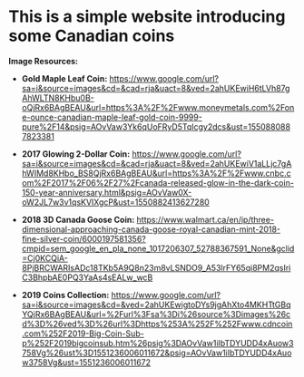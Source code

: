 # This is a simple website introducing some Canadian coins

**Image Resources:**

* __Gold Maple Leaf Coin:__ <a target = "_blank">https://www.google.com/url?sa=i&source=images&cd=&cad=rja&uact=8&ved=2ahUKEwiH6tLVh87gAhWLTN8KHbu0B-oQjRx6BAgBEAU&url=https%3A%2F%2Fwww.moneymetals.com%2Fone-ounce-canadian-maple-leaf-gold-coin-9999-pure%2F14&psig=AOvVaw3Yk6qUoFRyD5TqIcgy2dcs&ust=1550880887823381</a>

* __2017 Glowing 2-Dollar Coin:__ https://www.google.com/url?sa=i&source=images&cd=&cad=rja&uact=8&ved=2ahUKEwiV1aLLjc7gAhWIMd8KHbo_BS8QjRx6BAgBEAU&url=https%3A%2F%2Fwww.cnbc.com%2F2017%2F06%2F27%2Fcanada-released-glow-in-the-dark-coin-150-year-anniversary.html&psig=AOvVaw0X-oW2JL7w3v1qsKVIXgcP&ust=1550882413627280

* __2018 3D Canada Goose Coin:__ https://www.walmart.ca/en/ip/three-dimensional-approaching-canada-goose-royal-canadian-mint-2018-fine-silver-coin/6000197581356?cmpid=sem_google_en_pla_none_1017206307_52788367591_None&gclid=Cj0KCQiA-8PjBRCWARIsADc18TKb5A9Q8n23m8vLSNDO9_A53lrFY65qi8PM2qsIriC3BhpbAE0PQ3YaAs4sEALw_wcB

* __2019 Coins Collection:__ https://www.google.com/url?sa=i&source=images&cd=&ved=2ahUKEwigtoDYs9jgAhXto4MKHTtGBqYQjRx6BAgBEAU&url=%2Furl%3Fsa%3Di%26source%3Dimages%26cd%3D%26ved%3D%26url%3Dhttps%253A%252F%252Fwww.cdncoin.com%252F2019-Big-Coin-Sub-p%252F2019bigcoinsub.htm%26psig%3DAOvVaw1iIbTDYUDD4xAuow3758Vg%26ust%3D1551236006011672&psig=AOvVaw1iIbTDYUDD4xAuow3758Vg&ust=1551236006011672



